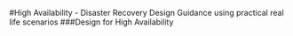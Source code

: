 #High Availability - Disaster Recovery Design Guidance using practical real life scenarios
###Design for High Availability 

